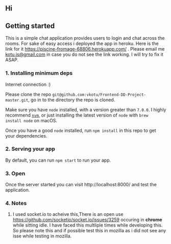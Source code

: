 
## Hi  

## Getting started
This is a simple chat application provides users to login and chat across the rooms. For sake of easy access i deployed the app in heroku.
Here is the link for it https://piscine-fromage-68806.herokuapp.com/ .
Please email me kotu.js@gmail.com in case you do not see the link working. I will try to fix it ASAP.

### 1. Installing minimum deps
Internet connection :)

Please clone the repo `git@github.com:vkotu/Frontend-DD-Project-master.git`, go in to the directory the repo is cloned.

Make sure you have `node` installed, with a version greater than `7.0.0`. I highly recommend [`nvm`](https://github.com/creationix/nvm), or just installing the latest version of `node` with `brew install node` on macOS.

Once you have a good `node` installed, run `npm install` in this repo to get your dependencies.

### 2. Serving your app
By default, you can run `npm start` to run your app.

### 3. Open
Once the server started you can visit http://localhost:8000/ and test the application.

### 4. Notes

1. I used socket.io to acheive this,There is an open use https://github.com/socketio/socket.io/issues/3259 occuring in **chrome**  while sitting idle. I have faced this multliple times while developing this. So please note this and if possible test this in mozilla as i did not see any isse while testing in mozilla.





